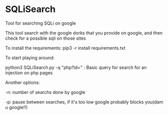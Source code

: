 # SQLiSearch
Tool for searching SQLi on google

This tool search with the google dorks that you provide on google, and then check for a possible sqli on those sites

To install the requirements:
  pip3 -r install requirements.txt

To start playing around:

python3 SQLiSearch.py -q "php?id=" : Basic query for search for an injection on php pages

Another options:

  -n: number of searchs done by google
  
  -p: pause between searches, if it's too low google probably blocks you(dam u google!!)
